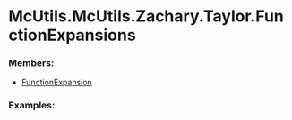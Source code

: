 # <a id="McUtils.McUtils.Zachary.Taylor.FunctionExpansions">McUtils.McUtils.Zachary.Taylor.FunctionExpansions</a>
    


### Members:

  - [FunctionExpansion](FunctionExpansions/FunctionExpansion.md)

### Examples:

